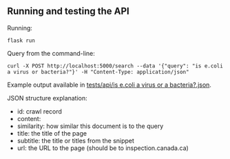 ## Running and testing the API

Running:

```
flask run
```

Query from the command-line:

```
curl -X POST http://localhost:5000/search --data '{"query": "is e.coli a virus or bacteria?"}' -H "Content-Type: application/json"
```

Example output available in [tests/api/is e.coli a virus or a bacteria\?.json](tests/api/is%20e.coli%20a%20virus%20or%20a%20bacteria%3F.json).

JSON structure explanation:

* id: crawl record
* content:
* similarity: how similar this document is to the query
* title: the title of the page
* subtitle: the title or titles from the snippet
* url: the URL to the page (should be to inspection.canada.ca)
